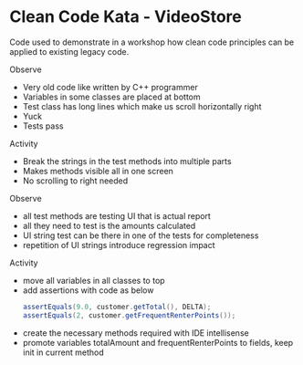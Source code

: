 # Clean Code Kata - VideoStore

Code used to demonstrate in a workshop how clean code principles can be
applied to existing legacy code.

Observe

- Very old code like written by C++ programmer
- Variables in some classes are placed at bottom
- Test class has long lines which make us scroll horizontally right
- Yuck
- Tests pass

Activity

- Break the strings in the test methods into multiple parts
- Makes methods visible all in one screen 
- No scrolling to right needed

Observe

- all test methods are testing UI that is actual report
- all they need to test is the amounts calculated
- UI string test can be there in one of the tests for completeness
- repetition of UI strings introduce regression impact

Activity

- move all variables in all classes to top
- add assertions with code as below
    ```java
    assertEquals(9.0, customer.getTotal(), DELTA);
    assertEquals(2, customer.getFrequentRenterPoints());
    ```
- create the necessary methods required with IDE intellisense
- promote variables totalAmount and frequentRenterPoints to fields, keep init in current method


